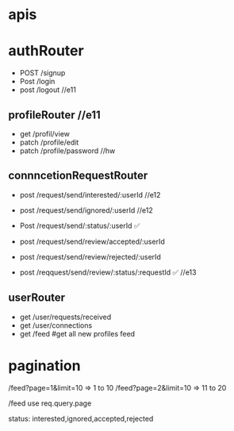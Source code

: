 # apis

# authRouter
- POST /signup
- Post /login
- post /logout                  //e11
 
## profileRouter                 //e11
- get /profil/view                 
- patch /profile/edit
- patch /profile/password               //hw

## connncetionRequestRouter
- post /request/send/interested/:userId      //e12
- post /request/send/ignored/:userId         //e12
- Post /request/send/:status/:userId      ✅

- post /request/send/review/accepted/:userId
- post /request/send/review/rejected/:userId
- post /reqquest/send/review/:status/:requestId    ✅ //e13

## userRouter
- get /user/requests/received 
- get /user/connections
- get /feed                    #get all new profiles feed

# pagination
/feed?page=1&limit=10           => 1 to 10
/feed?page=2&limit=10           => 11 to 20

/feed
use req.query.page

status: interested,ignored,accepted,rejected